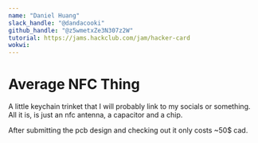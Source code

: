 ```yaml
---
name: "Daniel Huang"
slack_handle: "@dandacooki"
github_handle: "@z5wmetxZe3N307z2W"
tutorial: https://jams.hackclub.com/jam/hacker-card
wokwi:
---
```


# Average NFC Thing

<!-- Describe your board in 2-3 sentences. What are you making? What will it do? -->
A little keychain trinket that I will probably link to my socials or something. All it is, is just an nfc antenna, a capacitor and a chip.
<!-- How much is it going to cost? -->
After submitting the pcb design and checking out it only costs ~50$ cad.
<!-- Tell us a little bit about your design process. What were some challenges? What helped? ***Totally optional*** -->
